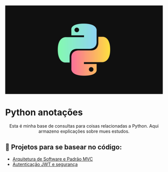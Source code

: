 <p align="center">
    <img src="python-logo.jpg" alt="logo python"/>
</p> 

# Python anotações


<p align="center">
Esta é minha base de consultas para coisas relacionadas a Python. Aqui armazeno explicações sobre mues estudos.
</p>

## 🚀 Projetos para se basear no código:
- [Arquitetura de Software e Padrão MVC](https://github.com/artfrc/Arq-Software-e-padrao-mvc/tree/main/Sistema%20adocao%20de%20pets)
- [Autenticação JWT e segurança](https://github.com/artfrc/Seguranca)